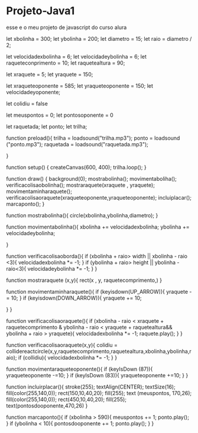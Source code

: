 # Projeto-Java1

esse e o meu projeto de javascript do curso alura


let xbolinha = 300;
let ybolinha = 200;
let diametro = 15;
let raio = diametro / 2;

let velocidadexbolinha = 6;
let velocidadeybolinha = 6;
let raqueteconprimento = 10;
let raquetealtura = 90;


let xraquete = 5;
let yraquete = 150;

let xraqueteoponente = 585;
let yraqueteoponente = 150;
let velocidadeyoponente;

let colidiu = false 

let meuspontos = 0;
let pontosoponente = 0 

let raquetada;
let ponto;
let trilha;

function preload(){
  trilha = loadsound("trilha.mp3");
  ponto = loadsound ("ponto.mp3");
  raquetada = loadsound("raquetada.mp3");
  
  
  
}




function setup() {
  createCanvas(600, 400);
  trilha.loop();
}

function draw() {
  background(0);
  mostrabolinha();
  movimentaboliha();
  verificacolisaobolinha();
  mostraraquete(xraquete , yraquete);
  movimentaminharaquete();
  verificacolisaoraquete(xraqueteoponente,yraqueteoponente);
  incluiplacar();
  marcaponto();
}

function mostrabolinha(){
  circle(xbolinha,ybolinha,diametro);
}

function movimentabolinha(){
  xbolinha += velocidadexbolinha;
  ybolinha += velocidadeybolinha;

}

function verificacolisaoborda(){
  if (xbolinha + raio> width ||
     xbolinha - raio <3){
    velocidadexbolinha *= -1;
  }
   if (ybolinha + raio> height ||
      ybolinha - raio<3){
     velocidadeybolinha *= -1;
   }
}

function mostraraquete (x,y){
  rect(x , y, raquetecomprimento,)
}

function movimentaminharaquete(){
  if (keyisdown(UP_ARROW)){
    yraquete -= 10;
  }
  if (keyisdown(DOWN_ARROW)){
    yraquete += 10;
  
  }
}


function verificacolisaoraquete(){
  if (xbolinha - raio < xraquete + raquetecomprimento
     & ybolinha - raio < yraquete + raquetealtura&& ybolinha +
     raio > yraquete){
    velocidadexbolinha *= -1;
    raquete.play();
  }
}

function verificacolisaoraquete(x,y){
  colidiu =
    collidereactcircle(x,y,raquetecomprimento,raquetealtura,xbolinha,ybolinha,raio);
  if (collidiu){
    velocidadexbolinha *= -1;
  }
}

function movimentaraqueteoponente(){
    if (keyIsDown (87)){
      yraqueteoponente -=10;
    }
  if (keyIsDown (83)){
    yraqueteoponente +=10;
  }
}

function incluirplacar(){
  stroke(255);
  textAlign(CENTER);
  textSize(16);
  fill(color(255,140,0));
  rect(150,10,40,20);
  fill(255);
  text (meuspontos, 170,26);
  fill(color(255,140,0));
  rect(450,10,40,20);
  fill(255);
  text(pontosdooponente,470,26)
}

function marcaponto(){
  if (xbolinha > 590){
    meuspontos += 1;
    ponto.play();
  }
  if (ybolinha < 10){
    pontosdooponente += 1;
    ponto.play();
  }
}
